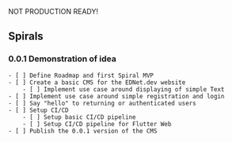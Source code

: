 NOT PRODUCTION READY!

## Spirals
### 0.0.1 Demonstration of idea
    - [ ] Define Roadmap and first Spiral MVP
    - [ ] Create a basic CMS for the EDNet.dev website
        - [ ] Implement use case around displaying of simple Text
    - [ ] Implement use case around simple registration and login
    - [ ] Say "hello" to returning or authenticated users
    - [ ] Setup CI/CD
        - [ ] Setup basic CI/CD pipeline
        - [ ] Setup CI/CD pipeline for Flutter Web
    - [ ] Publish the 0.0.1 version of the CMS
